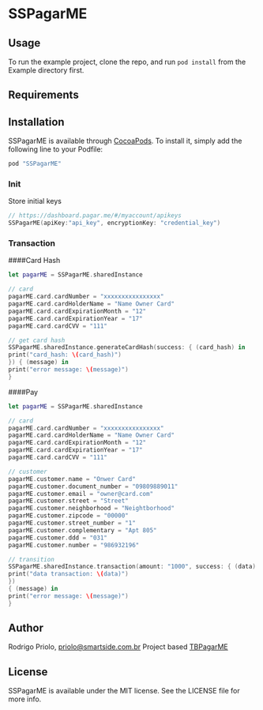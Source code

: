# SSPagarME

## Usage

To run the example project, clone the repo, and run `pod install` from the Example directory first.

## Requirements

## Installation

SSPagarME is available through [CocoaPods](http://cocoapods.org). To install
it, simply add the following line to your Podfile:

```ruby
pod "SSPagarME"
```

### Init

Store initial keys

```swift
// https://dashboard.pagar.me/#/myaccount/apikeys
SSPagarME(apiKey:"api_key", encryptionKey: "credential_key")
```

### Transaction

####Card Hash

```swift
let pagarME = SSPagarME.sharedInstance

// card
pagarME.card.cardNumber = "xxxxxxxxxxxxxxxx"
pagarME.card.cardHolderName = "Name Owner Card"
pagarME.card.cardExpirationMonth = "12"
pagarME.card.cardExpirationYear = "17"
pagarME.card.cardCVV = "111"

// get card hash
SSPagarME.sharedInstance.generateCardHash(success: { (card_hash) in
print("card_hash: \(card_hash)")
}) { (message) in
print("error message: \(message)")
}
```



####Pay

```swift
let pagarME = SSPagarME.sharedInstance

// card
pagarME.card.cardNumber = "xxxxxxxxxxxxxxxx"
pagarME.card.cardHolderName = "Name Owner Card"
pagarME.card.cardExpirationMonth = "12"
pagarME.card.cardExpirationYear = "17"
pagarME.card.cardCVV = "111"

// customer
pagarME.customer.name = "Onwer Card"
pagarME.customer.document_number = "09809889011"
pagarME.customer.email = "owner@card.com"
pagarME.customer.street = "Street"
pagarME.customer.neighborhood = "Neightborhood"
pagarME.customer.zipcode = "00000"
pagarME.customer.street_number = "1"
pagarME.customer.complementary = "Apt 805"
pagarME.customer.ddd = "031"
pagarME.customer.number = "986932196"

// transition
SSPagarME.sharedInstance.transaction(amount: "1000", success: { (data) in
print("data transaction: \(data)")
})
{ (message) in
print("error message: \(message)")
}
```

## Author

Rodrigo Priolo, priolo@smartside.com.br
Project based <a href="https://github.com/tiagobsbraga/TBPagarME">TBPagarME</a>

## License

SSPagarME is available under the MIT license. See the LICENSE file for more info.
